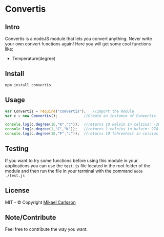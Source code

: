 # Convertis

## Intro
Convertis is a nodeJS module that lets you convert anything. Never write your own convert functions again!
Here you will get some cool functions like:

* Temperature(degree)

## Install
`npm install convertis`

## Usage

```javascript
var Convertis = require("convertis");   //Import the module.
var c = new Convertis();            //Create an instance of Convertis

console.log(c.degree(10,"K","c"));  //returns 10 kelvin in celsius: -263.15
console.log(c.degree(1,"C","K"));   //returns 1 celsius in kelvin: 274.15
console.log(c.degree(10,"F","c"));  //returns 10 fahrenheit in celsius -39.6
```

## Testing
If you want to try some functions before using this module 
in your applications you can use the `test.js` file located in the
root folder of the module and then run the file in your terminal with the command
`node ./test.js`

## License
MIT - © Copyright [Mikael Carlsson](http://mikaelcarlsson.info)

## Note/Contribute
Feel free to contribute the way you want.

